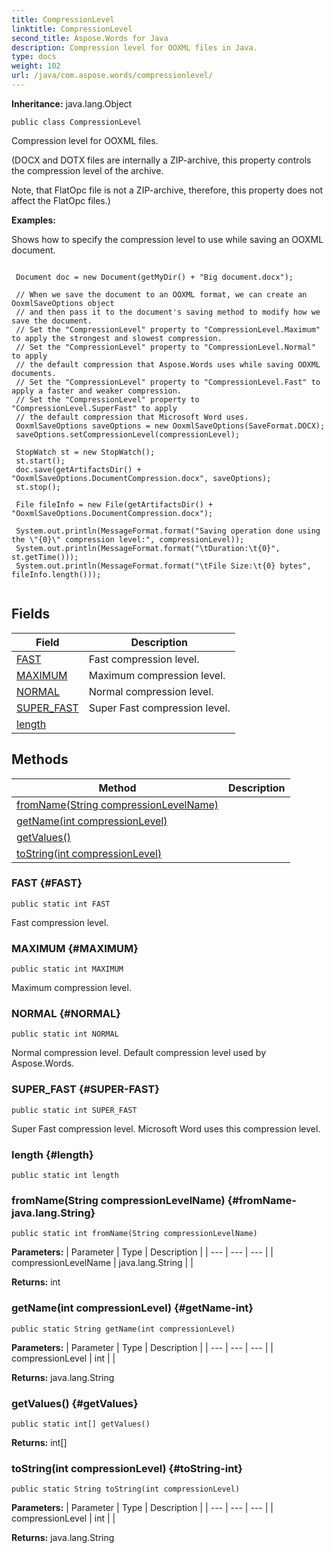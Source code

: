 ```yaml
---
title: CompressionLevel
linktitle: CompressionLevel
second_title: Aspose.Words for Java
description: Compression level for OOXML files in Java.
type: docs
weight: 102
url: /java/com.aspose.words/compressionlevel/
---
```


**Inheritance:**
java.lang.Object
```
public class CompressionLevel
```

Compression level for OOXML files.

(DOCX and DOTX files are internally a ZIP-archive, this property controls the compression level of the archive.

Note, that FlatOpc file is not a ZIP-archive, therefore, this property does not affect the FlatOpc files.)

 **Examples:** 

Shows how to specify the compression level to use while saving an OOXML document.

```

 Document doc = new Document(getMyDir() + "Big document.docx");

 // When we save the document to an OOXML format, we can create an OoxmlSaveOptions object
 // and then pass it to the document's saving method to modify how we save the document.
 // Set the "CompressionLevel" property to "CompressionLevel.Maximum" to apply the strongest and slowest compression.
 // Set the "CompressionLevel" property to "CompressionLevel.Normal" to apply
 // the default compression that Aspose.Words uses while saving OOXML documents.
 // Set the "CompressionLevel" property to "CompressionLevel.Fast" to apply a faster and weaker compression.
 // Set the "CompressionLevel" property to "CompressionLevel.SuperFast" to apply
 // the default compression that Microsoft Word uses.
 OoxmlSaveOptions saveOptions = new OoxmlSaveOptions(SaveFormat.DOCX);
 saveOptions.setCompressionLevel(compressionLevel);

 StopWatch st = new StopWatch();
 st.start();
 doc.save(getArtifactsDir() + "OoxmlSaveOptions.DocumentCompression.docx", saveOptions);
 st.stop();

 File fileInfo = new File(getArtifactsDir() + "OoxmlSaveOptions.DocumentCompression.docx");

 System.out.println(MessageFormat.format("Saving operation done using the \"{0}\" compression level:", compressionLevel));
 System.out.println(MessageFormat.format("\tDuration:\t{0}", st.getTime()));
 System.out.println(MessageFormat.format("\tFile Size:\t{0} bytes", fileInfo.length()));
 
```
## Fields

| Field | Description |
| --- | --- |
| [FAST](#FAST) | Fast compression level. |
| [MAXIMUM](#MAXIMUM) | Maximum compression level. |
| [NORMAL](#NORMAL) | Normal compression level. |
| [SUPER_FAST](#SUPER-FAST) | Super Fast compression level. |
| [length](#length) |  |
## Methods

| Method | Description |
| --- | --- |
| [fromName(String compressionLevelName)](#fromName-java.lang.String) |  |
| [getName(int compressionLevel)](#getName-int) |  |
| [getValues()](#getValues) |  |
| [toString(int compressionLevel)](#toString-int) |  |
### FAST {#FAST}
```
public static int FAST
```


Fast compression level.

### MAXIMUM {#MAXIMUM}
```
public static int MAXIMUM
```


Maximum compression level.

### NORMAL {#NORMAL}
```
public static int NORMAL
```


Normal compression level. Default compression level used by Aspose.Words.

### SUPER_FAST {#SUPER-FAST}
```
public static int SUPER_FAST
```


Super Fast compression level. Microsoft Word uses this compression level.

### length {#length}
```
public static int length
```


### fromName(String compressionLevelName) {#fromName-java.lang.String}
```
public static int fromName(String compressionLevelName)
```




**Parameters:**
| Parameter | Type | Description |
| --- | --- | --- |
| compressionLevelName | java.lang.String |  |

**Returns:**
int
### getName(int compressionLevel) {#getName-int}
```
public static String getName(int compressionLevel)
```




**Parameters:**
| Parameter | Type | Description |
| --- | --- | --- |
| compressionLevel | int |  |

**Returns:**
java.lang.String
### getValues() {#getValues}
```
public static int[] getValues()
```




**Returns:**
int[]
### toString(int compressionLevel) {#toString-int}
```
public static String toString(int compressionLevel)
```




**Parameters:**
| Parameter | Type | Description |
| --- | --- | --- |
| compressionLevel | int |  |

**Returns:**
java.lang.String
